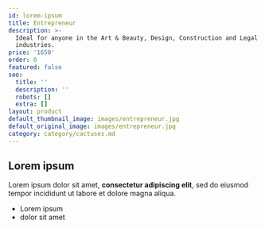```yaml
---
id: lorem-ipsum
title: Entrepreneur
description: >-
  Ideal for anyone in the Art & Beauty, Design, Construction and Legal
  industries.
price: '1650'
order: 0
featured: false
seo:
  title: ''
  description: ''
  robots: []
  extra: []
layout: product
default_thumbnail_image: images/entrepreneur.jpg
default_original_image: images/entrepreneur.jpg
category: category/cactuses.md
---
```

## Lorem ipsum

Lorem ipsum dolor sit amet, **consectetur adipiscing elit**, sed do eiusmod tempor incididunt ut labore et dolore magna aliqua.

- Lorem ipsum
- dolor sit amet